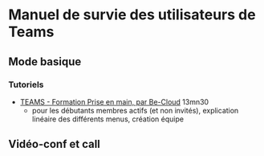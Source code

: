 # Manuel de survie des utilisateurs de Teams
## Mode basique
### Tutoriels
* [TEAMS - Formation Prise en main, par Be-Cloud](https://youtu.be/zgwtJD-C5X4) 13mn30
  * pour les débutants membres actifs (et non invités), explication linéaire des différents menus, création équipe

## Vidéo-conf et call
